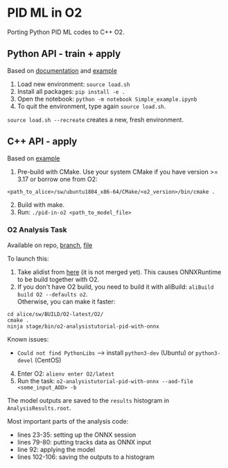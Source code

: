 # PID ML in O2

Porting Python PID ML codes to C++ O2.

## Python API - train + apply

Based on [documentation](https://pytorch.org/docs/master/onnx.html) and [example](https://pytorch.org/tutorials/advanced/super_resolution_with_onnxruntime.html)  

1. Load new environment: `source load.sh`
2. Install all packages: `pip install -e .`
3. Open the notebook: `python -m notebook Simple_example.ipynb`
4. To quit the environment, type again `source load.sh`.

`source load.sh --recreate` creates a new, fresh environment.

## C++ API - apply

Based on [example](https://github.com/microsoft/onnxruntime/blob/master/samples/c_cxx/model-explorer/model-explorer.cpp)

1. Pre-build with CMake. Use your system CMake if you have version >= 3.17 or borrow one from O2:
```
<path_to_alice>/sw/ubuntu1804_x86-64/CMake/<o2_version>/bin/cmake .
```
2. Build with make.
3. Run: `./pid-in-o2 <path_to_model_file>`

### O2 Analysis Task
Available on repo, [branch](https://github.com/saganatt/AliceO2/tree/pid-in-o2), [file](https://github.com/saganatt/AliceO2/blob/pid-in-o2/Analysis/Tutorials/src/pidWithONNX.cxx)

To launch this:
1. Take alidist from [here](https://github.com/saganatt/alidist/tree/onnxruntime) (it is not merged yet). This causes ONNXRuntime to be build together with O2.
2. If you don't have O2 build, you need to build it with aliBuild: `aliBuild build O2 --defaults o2`.<br>
   Otherwise, you can make it faster:
```
cd alice/sw/BUILD/O2-latest/O2/
cmake .
ninja stage/bin/o2-analysistutorial-pid-with-onnx
```
   Known issues:
   - `Could not find PythonLibs` --> install `python3-dev` (Ubuntu) or `python3-devel` (CentOS)

4. Enter O2: `alienv enter O2/latest`
5. Run the task: `o2-analysistutorial-pid-with-onnx --aod-file <some_input_AOD> -b`

The model outputs are saved to the `results` histogram in `AnalysisResults.root`.

Most important parts of the analysis code:
- lines 23-35: setting up the ONNX session
- lines 79-80: putting tracks data as ONNX input
- line 92: applying the model
- lines 102-106: saving the outputs to a histogram
